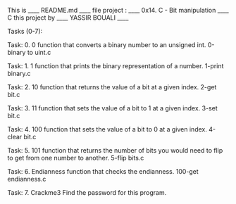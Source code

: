 This is ____ README.md ____ file 
project : ____ 0x14. C - Bit manipulation ____ C
this project by ____ YASSIR BOUALI ____

Tasks (0-7):

Task: 0. 0 function that converts a binary number to an unsigned int.
0-binary to uint.c

Task: 1. 1 function that prints the binary representation of a number.
1-print binary.c

Task: 2. 10 function that returns the value of a bit at a given index.
2-get bit.c

Task: 3. 11 function that sets the value of a bit to 1 at a given index.
3-set bit.c

Task: 4. 100 function that sets the value of a bit to 0 at a given index.
4-clear bit.c

Task: 5. 101 function that returns the number of bits you would need to flip to get from one number to another.
5-flip bits.c

Task: 6. Endianness  function that checks the endianness.
100-get endianness.c

Task: 7. Crackme3
Find the password for this program.
